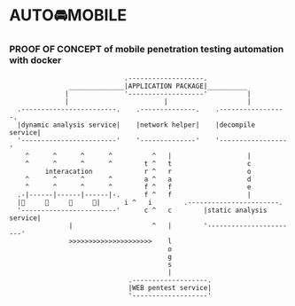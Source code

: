 # AUTO🚘MOBILE
### PROOF OF CONCEPT of mobile penetration testing automation with docker

                                 .-------------------.
                   ______________|APPLICATION PACKAGE|__________
                  |              '-------------------'          |
                  |                        |                    |
      .------------------------.    .--------------.    .-----------------.   
      |dynamic analysis service|    |network helper|    |decompile service|
      '------------------------'    '--------------'    '-----------------'
        ^      ^      ^      ^          ^   |                   |
        ^      ^      ^      ^        t ^   t                   c
             interacation             r ^   r                   o
        ^      ^      ^      ^        a ^   a                   d
        ^      ^      ^      ^        f ^   f                   e
      .-|------|------|------|-.      f ^   f                   |
      |📱     📱     📱     📱|      i ^   i        .-----------------------.
      '------------------------'      c ^   c        |static analysis service|
                   |                    ^   |        '-----------------------'
                   >>>>>>>>>>>>>>>>>>>>>    l
                                            o
                                            g
                                            s
                                            |
                                  .-------------------.
                                  |WEB pentest service|
                                  '-------------------'
